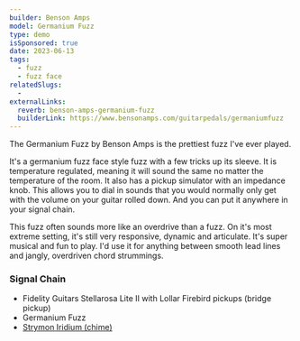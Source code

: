```yaml
---
builder: Benson Amps
model: Germanium Fuzz
type: demo
isSponsored: true
date: 2023-06-13
tags:
  - fuzz
  - fuzz face
relatedSlugs:
  -
externalLinks:
  reverb: benson-amps-germanium-fuzz
  builderLink: https://www.bensonamps.com/guitarpedals/germaniumfuzz
---
```


The Germanium Fuzz by Benson Amps is the prettiest fuzz I've ever played.

It's a germanium fuzz face style fuzz with a few tricks up its sleeve. It is temperature regulated, meaning it will sound the same no matter the temperature of the room. It also has a pickup simulator with an impedance knob. This allows you to dial in sounds that you would normally only get with the volume on your guitar rolled down. And you can put it anywhere in your signal chain.

This fuzz often sounds more like an overdrive than a fuzz. On it's most extreme setting, it's still very responsive, dynamic and articulate. It's super musical and fun to play. I'd use it for anything between smooth lead lines and jangly, overdriven chord strummings.

### Signal Chain

- Fidelity Guitars Stellarosa Lite II with Lollar Firebird pickups (bridge pickup)
- Germanium Fuzz
- [Strymon Iridium (chime)](/demos/strymon-iridium)
